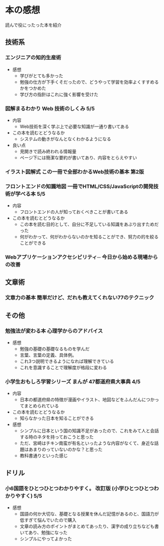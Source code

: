 # 本の感想

読んで役にったった本を紹介

## 技術系

### エンジニアの知的生産術

- 感想
  - 学びがとても多かった
  - 勉強の仕方が下手くそだったので、どうやって学習を効率よくすすめるかをつかめた
  - 学び方の指針はこれに強く影響を受けた

### 図解まるわかり Web 技術のしくみ 5/5

- 内容
  - Web技術を深く学ぶ上で必要な知識が一通り書いてある
- この本を読むとどうなるか
  - システムの動きがなんとなくわかるようになる
- 良い点
  - 見開きで読み終われる情報量
  - ページ下には簡潔な要約が書いてあり、内容をとらえやすい

### イラスト図解式 この一冊で全部わかるWeb技術の基本 第2版

### フロントエンドの知識地図 一冊でHTML/CSS/JavaScriptの開発技術が学べる本 5/5

- 内容
  - フロントエンドの人が知っておくべきことが書いてある
- この本を読むとどうなるか
  - この本を読む目的として、自分に不足している知識をあぶり出すためだった
  - 何がわかって、何がわからないのかを知ることができ、努力の的を絞ることができる

### Webアプリケーションアクセシビリティ─ 今日から始める現場からの改善

## 文章術

### 文章力の基本 簡単だけど、だれも教えてくれない77のテクニック

## その他

### 勉強法が変わる本 心理学からのアドバイス

- 感想
  - 勉強の基礎の基礎なるものを学んだ
  - 言葉、言葉の定義、具体例。
  - これ3つ説明できるようになれば理解できている
  - これを意識することで理解度が格段に変わる

### 小学生おもしろ学習シリーズ まんが 47都道府県大事典 4/5

- 内容
  - 日本の都道府県の特徴が漫画やイラスト、地図などをふんだんにつかってまとめられている
- この本を読むとどうなるか
  - 知らなかった日本を知ることができる
- 感想
  - シンプルに日本という国の知識不足があったので、これをみて人と会話する時のネタを持っておこうと思った
  - ただ、宮崎はチキン南蛮が有名といったような内容がなくて、身近な話題はあまりのっていないのかな？と思った
  - 教科書通りといった感じ

## ドリル

### 小6国語をひとつひとつわかりやすく。 改訂版 (小学ひとつひとつわかりやすく) 5/5

- 感想
  - 国語の何か大切な、基礎となる授業を休んだ記憶があるのと、国語力が低すぎて悩んでいたので購入
  - 文章の読み方のポイントがまとめてあったり、漢字の成り立ちなども書いてあり、勉強になった
  - シンプルにやってよかった